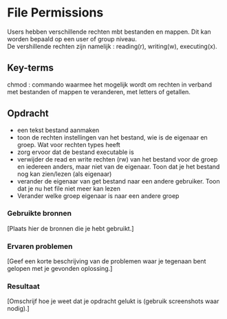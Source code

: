 # File Permissions
Users hebben verschillende rechten mbt bestanden en mappen. Dit kan worden bepaald op een user of group niveau.  
De vershillende rechten zijn namelijk : reading(r), writing(w), executing(x).

## Key-terms
chmod : commando waarmee het mogelijk wordt om rechten in verband met bestanden of mappen te veranderen, met letters of getallen.

## Opdracht
- een tekst bestand aanmaken
- toon de rechten instellingen van het bestand, wie is de eigenaar en groep. Wat voor rechten types heeft 
- zorg ervoor dat de bestand executable is
- verwijder de read en write rechten (rw) van het bestand voor de groep en iedereen anders, maar niet van de eigenaar. Toon dat je het bestand nog kan zien/lezen (als eigenaar)
- verander de eigenaar van get bestand naar een andere gebruiker. Toon dat je nu het file niet meer kan lezen
- Verander welke groep eigenaar is naar een andere groep

### Gebruikte bronnen
[Plaats hier de bronnen die je hebt gebruikt.]

### Ervaren problemen
[Geef een korte beschrijving van de problemen waar je tegenaan bent gelopen met je gevonden oplossing.]

### Resultaat
[Omschrijf hoe je weet dat je opdracht gelukt is (gebruik screenshots waar nodig).]

